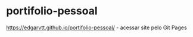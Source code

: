 # portifolio-pessoal

https://edgarvtt.github.io/portifolio-pessoal/ - acessar site pelo Git Pages

